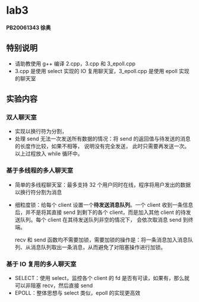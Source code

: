 # lab3

**PB20061343 徐奥**

## 特别说明

+ 请助教使用 g++ 编译 2.cpp，3.cpp 和 3_epoll.cpp
+ 3.cpp 是使用 select 实现的 IO 复用聊天室，3_epoll.cpp 是使用 epoll 实现的聊天室



## 实验内容

### 双人聊天室

+ 实现以换行符为分割，
+ 处理 send 无法一次发送所有数据的情况：将 send 的返回值与待发送的消息的长度作比较，如果不相等， 说明没有完全发送， 此时只需要再发送一次。以上过程放入 while 循环中。

### 基于多线程的多人聊天室

+ 简单的多线程聊天室：最多支持 32 个用户同时在线，程序将用户发出的数据以换行符分割为消息

+ 细粒度锁：给每个 client 设置一个**待发送消息队列**。一个 client 收到一条信息后，并不是将其直接 send 到剩下的各个 client，而是加入其他 client 的待发送队列。每个 client 在其待发送队列非空的情况下， 会依次取消息 send 到终端。

  recv 和 send 函数均不需要加锁，需要加锁的操作是：将一条消息加入消息队列、从消息队列取出一条消息，从而避免了对阻塞操作进行加锁。

### 基于 IO 复用的多人聊天室

+ SELECT：使用 select，监控各个 client 的 fd 是否有可读，如果有，那么就可以非阻塞 recv，然后直接 send
+ EPOLL：整体思想与 select 类似，epoll 的实现更高效
